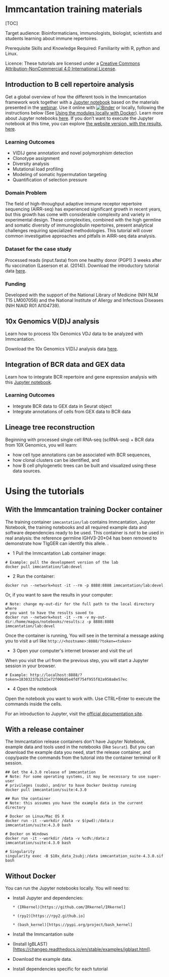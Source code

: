 # Immcantation training materials

[TOC]

Target audience: Bioinformaticians, immunologists, biologist, scientists and students learning about immune repertoires.

Prerequisite Skills and Knowledge Required: Familiarity with R, python and Linux.

Licence: These tutorials are licensed under a [Creative Commons Attribution-NonCommercial 4.0 International License](https://creativecommons.org/licenses/by-nc/4.0/).

## Introduction to B cell repertoire analysis

Get a global overview of how the different tools in the Immcantation framework work together with a [Jupyter notebook](intro-lab.ipynb?viewer=nbviewer) based on the materials presented in the [webinar](https://immcantation.eventbrite.com). Use it online with
[![Binder](https://mybinder.org/badge_logo.svg)](https://mybinder.org/v2/gh/immcantation/immcantation-lab/master) or locally, following the instructions below (See [Using the modules locally with Docker](#markdown-header-using-the-modules-locally-with-docker)). Learn more about Jupyter notebooks [here](https://jupyter-notebook-beginner-guide.readthedocs.io/en/latest/). If you don’t want to execute the Jupyter notebook at this time, you can explore [the website version, with the results, here](https://kleinstein.bitbucket.io/getting_started/intro-lab/index.html).

### Learning Outcomes

* V(D)J gene annotation and novel polymorphism detection
* Clonotype assignment
* Diversity analysis
* Mutational load profiling
* Modeling of somatic hypermutation targeting
* Quantification of selection pressure

### Domain Problem

The field of high-throughput adaptive immune receptor repertoire sequencing (AIRR-seq) has experienced significant growth in recent years, but this growth has come with considerable complexity and variety in experimental design. These complexities, combined with the high germline and somatic diversity of immunoglobulin repertoires, present analytical challenges requiring specialized methodologies. This tutorial will cover common investigative approaches and pitfalls in AIRR-seq data analysis.

### Dataset for the case study

Processed reads (input.fasta) from one healthy donor (PGP1) 3 weeks after flu vaccination (Laserson et al. (2014)). Download the introductory tutorial data [here](https://yale.box.com/shared/static/4bo611b70x8u92qvss1pypmcr9wmqil4).

### Funding

Developed with the support of the National Library of Medicine (NIH NLM T15 LM007056) and the National Institute of Allergy and Infectious Diseases (NIH NIAID R01 AI104739).

## 10x Genomics V(D)J analysis

Learn how to process 10x Genomics VDJ data to be analyzed with Immcantation.

Download the 10x Genomics V(D)J analysis data [here](http://clip.med.yale.edu/immcantation/examples/10x_data_2subj.zip).

## Integration of BCR data and GEX data

Learn how to integrate BCR repertoire and gene expression analysis with this [Jupyter notebook](BCR_Seurat_tutorial.ipynb?viewer=nbviewer).


### Learning Outcomes

* Integrate BCR data to GEX data in Seurat object
* Integrate annotations of cells from GEX data to BCR data

## Lineage tree reconstruction

Beginning with processed single cell RNA-seq (scRNA-seq) + BCR data from 10X Genomics, you will learn:

* how cell type annotations can be associated with BCR sequences,
* how clonal clusters can be identified, and
* how B cell phylogenetic trees can be built and visualized using these data sources.

# Using the tutorials

## With the Immcantation training Docker container

The training container `immcantation/lab`
contains Immcantation, Jupyter Notebook,
the training notebooks and all
required example data and software dependencies
ready to be used. This container is *not* to be
used in real analysis: the reference germline
IGHV3-20*04 has been removed to demonstrate how
TIgGER can identify this allele.
.

* 1 Pull the Immcantation Lab container image:

```
# Example: pull the development version of the lab
docker pull immcantation/lab:devel
```

* 2 Run the container:

```
docker run --network=host -it --rm -p 8888:8888 immcantation/lab:devel
```

Or, if you want to save the results in your computer:

```
# Note: change my-out-dir for the full path to the local directory where
# you want to have the results saved to
docker run --network=host -it --rm -v my-out-dir:/home/magus/notebooks/results:z -p 8888:8888 immcantation/lab:devel
```

Once the container is running, You will see in the terminal a message asking you to visit a url like `http://<hostname>:8888/?token=<token>`

* 3 Open your computer's internet browser and visit the url

When you visit the url from the previous step, you will start a Jupyter session in your browser.

```
# Example: http://localhost:8888/?token=18303237b2521e72f00685e4fdf754f955f82a958a8e57ec
```

* 4 Open the notebook

Open the notebook you want to work with. Use CTRL+Enter to execute the commands inside the cells.

For an introduction to Jupyter, visit the [official documentation site](https://jupyter-notebook.readthedocs.io/en/latest/).

## With a release container

The Immcantation release containers don't have Jupyter Notebook,
example data and tools used in the notebooks (like `Seurat`).
But you can download the example data you need, start the
release container, and copy/paste the commands from the tutorial into
the container terminal or R session.

```
## Get the 4.3.0 release of immcantation
# Note: For some operating systems, it may be necessary to use super-user
# privileges (sudo), and/or to have Docker Desktop running
docker pull immcantation/suite:4.3.0

## Run the container
# Note: this assumes you have the example data in the current directory

# Docker on Linux/Mac OS X
docker run -it --workdir /data -v $(pwd):/data:z immcantation/suite:4.3.0 bash

# Docker on Windows
docker run -it --workdir /data -v %cd%:/data:z immcantation/suite:4.3.0 bash

# Singularity
singularity exec -B $10x_data_2subj:/data immcantation_suite-4.3.0.sif bash
```

## Without Docker

You can run the Jupyter notebooks locally. You will need to:

* Install Jupyter and dependencies:

      * (IRkernel)[https://github.com/IRkernel/IRkernel]

      * (rpy2)[https://rpy2.github.io]

      * (bash_kernel)[https://pypi.org/project/bash_kernel]

* Install the Immcantation suite

* (Install IgBLAST)[https://changeo.readthedocs.io/en/stable/examples/igblast.html].

* Download the example data.

* Install dependencies specific for each tutorial
